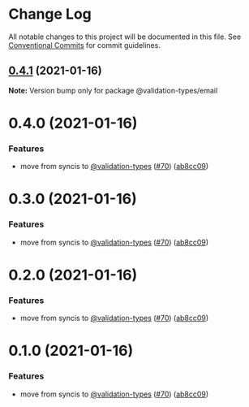 # Change Log

All notable changes to this project will be documented in this file.
See [Conventional Commits](https://conventionalcommits.org) for commit guidelines.

## [0.4.1](https://github.com/etcdigital/validation-types/compare/@validation-types/email@0.3.0...@validation-types/email@0.4.1) (2021-01-16)

**Note:** Version bump only for package @validation-types/email





# 0.4.0 (2021-01-16)


### Features

* move from syncis to [@validation-types](https://github.com/validation-types) ([#70](https://github.com/etcdigital/validation-types/issues/70)) ([ab8cc09](https://github.com/etcdigital/validation-types/commit/ab8cc096be034331ca689bbe7269cf7da813f86f))





# 0.3.0 (2021-01-16)


### Features

* move from syncis to [@validation-types](https://github.com/validation-types) ([#70](https://github.com/etcdigital/validation-types/issues/70)) ([ab8cc09](https://github.com/etcdigital/validation-types/commit/ab8cc096be034331ca689bbe7269cf7da813f86f))





# 0.2.0 (2021-01-16)


### Features

* move from syncis to [@validation-types](https://github.com/validation-types) ([#70](https://github.com/etcdigital/validation-types/issues/70)) ([ab8cc09](https://github.com/etcdigital/validation-types/commit/ab8cc096be034331ca689bbe7269cf7da813f86f))





# 0.1.0 (2021-01-16)


### Features

* move from syncis to [@validation-types](https://github.com/validation-types) ([#70](https://github.com/etcdigital/validation-types/issues/70)) ([ab8cc09](https://github.com/etcdigital/validation-types/commit/ab8cc096be034331ca689bbe7269cf7da813f86f))
